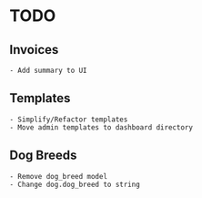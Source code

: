 # TODO

## Invoices

    - Add summary to UI

## Templates
    
    - Simplify/Refactor templates
    - Move admin templates to dashboard directory


## Dog Breeds

    - Remove dog_breed model
    - Change dog.dog_breed to string
